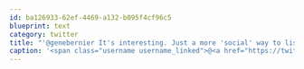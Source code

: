```yaml
---
id: ba126933-62ef-4469-a132-b095f4cf96c5
blueprint: text
category: twitter
title: "'@genebernier It's interesting. Just a more 'social' way to listen to music where everyone can take turns DJing"
caption: '<span class="username username_linked">@<a href="https://twitter.com/genebernier" title="Gene Bernier">genebernier</a></span> It''s interesting. Just a more ''social'' way to listen to music where everyone can take turns DJing'
---
```

